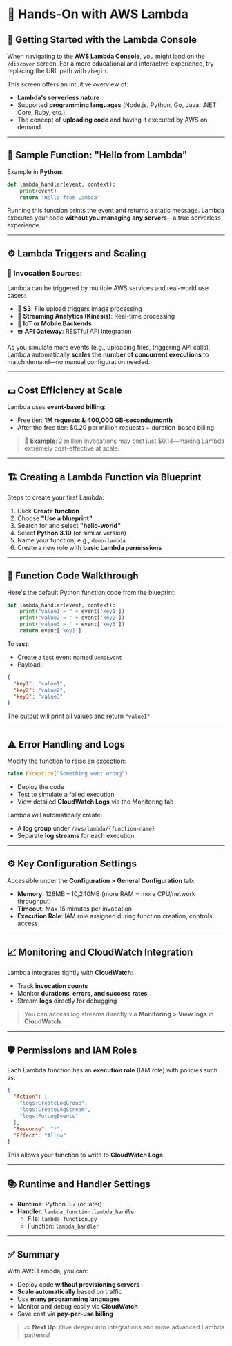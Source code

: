 # 🧪 Hands-On with AWS Lambda

## 📘 Getting Started with the Lambda Console

When navigating to the **AWS Lambda Console**, you might land on the `/discover` screen. For a more educational and interactive experience, try replacing the URL path with `/begin`.

This screen offers an intuitive overview of:
- **Lambda's serverless nature**
- Supported **programming languages** (Node.js, Python, Go, Java, .NET Core, Ruby, etc.)
- The concept of **uploading code** and having it executed by AWS on demand

---

## 🧰 Sample Function: "Hello from Lambda"

Example in **Python**:

```python
def lambda_handler(event, context):
    print(event)
    return "Hello from Lambda"
```

Running this function prints the event and returns a static message. Lambda executes your code **without you managing any servers**—a true serverless experience.

---

## ⚙️ Lambda Triggers and Scaling

### 🔁 Invocation Sources:
Lambda can be triggered by multiple AWS services and real-world use cases:

- 📸 **S3**: File upload triggers image processing
- 🔄 **Streaming Analytics (Kinesis)**: Real-time processing
- 📱 **IoT or Mobile Backends**
- ☎️ **API Gateway**: RESTful API integration

As you simulate more events (e.g., uploading files, triggering API calls), Lambda automatically **scales the number of concurrent executions** to match demand—no manual configuration needed.

---

## 💵 Cost Efficiency at Scale

Lambda uses **event-based billing**:
- Free tier: **1M requests & 400,000 GB-seconds/month**
- After the free tier: $0.20 per million requests + duration-based billing

> 🧮 **Example**: 2 million invocations may cost just $0.14—making Lambda extremely cost-effective at scale.

---

## 🏗️ Creating a Lambda Function via Blueprint

Steps to create your first Lambda:

1. Click **Create function**
2. Choose **"Use a blueprint"**
3. Search for and select **"hello-world"**
4. Select **Python 3.10** (or similar version)
5. Name your function, e.g., `demo-lambda`
6. Create a new role with **basic Lambda permissions**

---

## 📄 Function Code Walkthrough

Here's the default Python function code from the blueprint:

```python
def lambda_handler(event, context):
    print("value1 = " + event['key1'])
    print("value2 = " + event['key2'])
    print("value3 = " + event['key3'])
    return event['key1']
```

To **test**:
- Create a test event named `DemoEvent`
- Payload:
```json
{
  "key1": "value1",
  "key2": "value2",
  "key3": "value3"
}
```

The output will print all values and return `"value1"`.

---

## ⚠️ Error Handling and Logs

Modify the function to raise an exception:

```python
raise Exception("Something went wrong")
```

- Deploy the code
- Test to simulate a failed execution
- View detailed **CloudWatch Logs** via the Monitoring tab

Lambda will automatically create:
- A **log group** under `/aws/lambda/{function-name}`
- Separate **log streams** for each execution

---

## ⚙️ Key Configuration Settings

Accessible under the **Configuration > General Configuration** tab:

- **Memory**: 128MB – 10,240MB (more RAM = more CPU/network throughput)
- **Timeout**: Max 15 minutes per invocation
- **Execution Role**: IAM role assigned during function creation, controls access

---

## 📈 Monitoring and CloudWatch Integration

Lambda integrates tightly with **CloudWatch**:

- Track **invocation counts**
- Monitor **durations, errors, and success rates**
- Stream **logs** directly for debugging

> You can access log streams directly via **Monitoring > View logs in CloudWatch**.

---

## 🛡️ Permissions and IAM Roles

Each Lambda function has an **execution role** (IAM role) with policies such as:

```json
{
  "Action": [
    "logs:CreateLogGroup",
    "logs:CreateLogStream",
    "logs:PutLogEvents"
  ],
  "Resource": "*",
  "Effect": "Allow"
}
```

This allows your function to write to **CloudWatch Logs**.

---

## 📚 Runtime and Handler Settings

- **Runtime**: Python 3.7 (or later)
- **Handler**: `lambda_function.lambda_handler`
  - File: `lambda_function.py`
  - Function: `lambda_handler`

---

## ✅ Summary

With AWS Lambda, you can:

- Deploy code **without provisioning servers**
- **Scale automatically** based on traffic
- Use **many programming languages**
- Monitor and debug easily via **CloudWatch**
- Save cost via **pay-per-use billing**

> 🔜 **Next Up**: Dive deeper into integrations and more advanced Lambda patterns!
